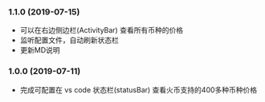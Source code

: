 ### 1.1.0 (2019-07-15)
* 可以在右边侧边栏(ActivityBar) 查看所有币种的价格
* 监听配置文件，自动刷新状态栏
* 更新MD说明

### 1.0.0 (2019-07-11)
* 完成可配置在 vs code 状态栏(statusBar) 查看火币支持的400多种币种价格
